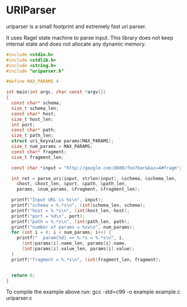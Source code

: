 URIParser
=========

uriparser is a small footprint and extremely fast uri parser.

It uses Ragel state machine to parse input. This library does not keep internal state and does not
allocate any dynamic memory.


```C
#include <stdio.h>
#include <stdlib.h>
#include <string.h>
#include "uriparser.h"

#define MAX_PARAMS 4

int main(int argc, char const *argv[])
{
  const char* schema;
  size_t schema_len;
  const char* host;
  size_t host_len;
  int port;
  const char* path;
  size_t path_len;
  struct uri_keyvalue params[MAX_PARAMS];
  size_t num_params = MAX_PARAMS;
  const char* fragment;
  size_t fragment_len;

  const char *input = "http://google.com:8080/foo?bar&baz=4#fragm";

  int ret = parse_uri(input, strlen(input), &schema, &schema_len,
    &host, &host_len, &port, &path, &path_len,
    params, &num_params, &fragment, &fragment_len);

  printf("Input URL is %s\n", input);
  printf("schema = %.*s\n", (int)schema_len, schema);
  printf("host = %.*s\n", (int)host_len, host);
  printf("port = %d\n", port);
  printf("path = %.*s\n", (int)path_len, path);
  printf("number of params = %zu\n", num_params);
  for (int i = 0; i < num_params; i++) {
    printf("  param[%d] => %.*s = %.*s\n", i,
      (int)params[i].name_len, params[i].name,
      (int)params[i].value_len, params[i].value);
  }
  printf("fragment = %.*s\n", (int)fragment_len, fragment);


  return 0;
}

```

To compile the example above run:
  gcc -std=c99 -o example example.c uriparser.c
